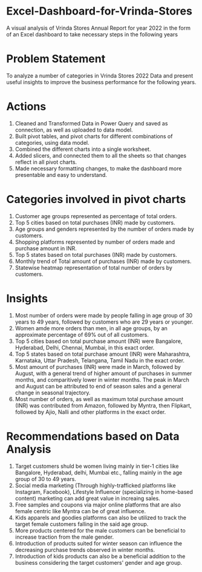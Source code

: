 # Excel-Dashboard-for-Vrinda-Stores
A visual analysis of Vrinda Stores Annual Report for year 2022 in the form of an Excel dashboard to take necessary steps in the following years

# Problem Statement #
To analyze a number of categories in Vrinda Stores 2022 Data and present useful insights to improve the business performance for the following years.

# Actions
1. Cleaned and Transformed Data in Power Query and saved as connection, as well as uploaded to data model.
2. Built pivot tables, and pivot charts for different combinations of categories, using data model.
3. Combined the different charts into a single worksheet.
4. Added slicers, and connected them to all the sheets so that changes reflect in all pivot charts.
5. Made necessary formatting changes, to make the dashboard more presentable and easy to understand.

# Categories involved in pivot charts
1. Customer age groups represented as percentage of total orders.
2. Top 5 cities based on total purchases (INR) made by customers.
3. Age groups and genders represented by the number of orders made by customers.
4. Shopping platforms represented by number of orders made and purchase amount in INR.
5. Top 5 states based on total purchases (INR) made by customers.
6. Monthly trend of Total amount of purchases (INR) made by customers.
7. Statewise heatmap representation of total number of orders by customers.

# Insights
1. Most number of orders were made by people falling in age group of 30 years to 49 years, followed by customers who are 29 years or younger.
2. Women amde more orders than men, in all age groups, by an approximate percentage of 69% out of all customers.
3. Top 5 cities based on total purchase amount (INR) were Bangalore, Hyderabad, Delhi, Chennai, Mumbai, in this exact order.
4. Top 5 states based on total purchase amount (INR) were Maharashtra, Karnataka, Uttar Pradesh, Telangana, Tamil Nadu in the exact order.
5. Most amount of purchases (INR) were made in March, followed by August, with a general trend of higher amount of purchases in summer months, and comparitively lower in winter months. The peak in March and August can be attributed to end of season sales and a general change in seasonal trajectory.
6. Most number of orders, as well as maximum total purchase amount (INR) was contributed from  Amazon, followed by Myntra, then Flipkart, followed by Ajio, Nalli and other platforms in the exact order.

# Recommendations based on Data Analysis
1. Target customers shuld be women living mainly in tier-1 cities like Bangalore, Hyderabad, delhi, Mumbai etc., falling mainly in the age group of 30 to 49 years.
2. Social media marketing (Through highly-trafficked platforms like Instagram, Facebook), Lifestyle Influencer (specializing in home-based content) marketing can add great value in increaing sales.
3. Free samples and coupons via major online platforms that are also female centric like Myntra can be of great influence.
4. Kids apparels and goodies platforms can also be utilized to track the target female customers falling in the said age group.
5. More products centered for the male customers can be beneficial to increase traction from the male gender.
6. Introduction of products suited for winter season can influence the decreasing purchase trends observed in winter months.
7. Introduction of kids products can also be a beneficial addition to the business considering the target customers' gender and age group.


   

